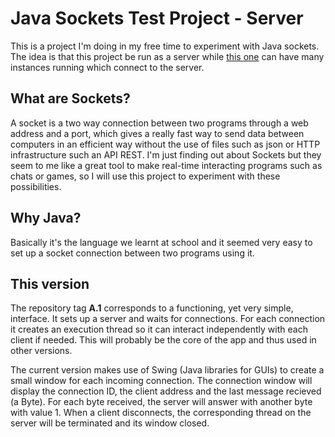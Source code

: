 # Java Sockets Test Project - Server
This is a project I'm doing in my free time to experiment with Java sockets. The idea is that this project be run as a server while [this one](https://github.com/arianensis/java-sockets-test-client) can have many instances running which connect to the server.

## What are Sockets?
A socket is a two way connection between two programs through a web address and a port, which gives a really fast way to send data between computers in an efficient way without the use of files such as json or HTTP infrastructure such an API REST. I'm just finding out about Sockets but they seem to me like a great tool to make real-time interacting programs such as chats or games, so I will use this project to experiment with these possibilities.

## Why Java?
Basically it's the language we learnt at school and it seemed very easy to set up a socket connection between two programs using it.

## This version
The repository tag **A.1** corresponds to a functioning, yet very simple, interface. It sets up a server and waits for connections. For each connection it creates an execution thread so it can interact independently with each client if needed. This will probably be the core of the app and thus used in other versions.

The current version makes use of Swing (Java libraries for GUIs) to create a small window for each incoming connection. The connection window will display the connection ID, the client address and the last message recieved (a Byte). For each byte received, the server will answer with another byte with value 1. When a client disconnects, the corresponding thread on the server will be terminated and its window closed.